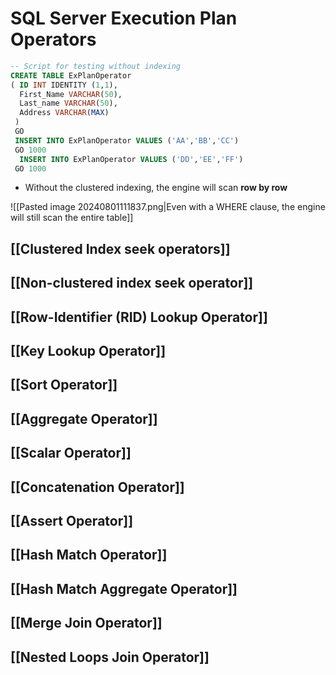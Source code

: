 # SQL Server Execution Plan Operators


```sql
-- Script for testing without indexing
CREATE TABLE ExPlanOperator
( ID INT IDENTITY (1,1),
  First_Name VARCHAR(50),
  Last_name VARCHAR(50),
  Address VARCHAR(MAX)
 )
 GO
 INSERT INTO ExPlanOperator VALUES ('AA','BB','CC')
 GO 1000
  INSERT INTO ExPlanOperator VALUES ('DD','EE','FF')
 GO 1000
```

- Without the clustered indexing, the engine will scan **row by row**

![[Pasted image 20240801111837.png|Even with a WHERE clause, the engine will still scan the entire table]]

## [[Clustered Index seek operators]]

## [[Non-clustered index seek operator]]

## [[Row-Identifier (RID) Lookup Operator]]

## [[Key Lookup Operator]]

## [[Sort Operator]]

## [[Aggregate Operator]]

## [[Scalar Operator]]

## [[Concatenation Operator]]

## [[Assert Operator]]

## [[Hash Match Operator]]

## [[Hash Match Aggregate Operator]]

## [[Merge Join Operator]]

## [[Nested Loops Join Operator]]



